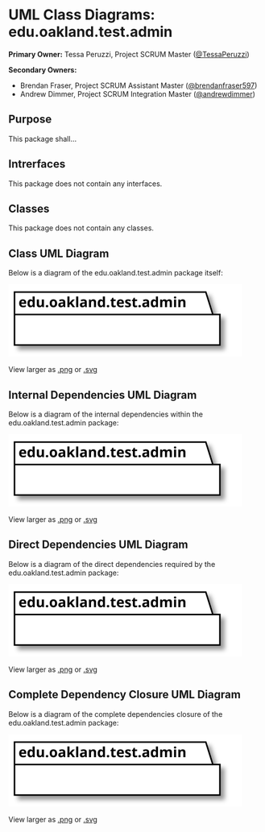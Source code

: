 # UML Class Diagrams: edu.oakland.test.admin

**Primary Owner:** Tessa Peruzzi, Project SCRUM Master ([@TessaPeruzzi](https://github.com/TessaPeruzzi/))

**Secondary Owners:**

- Brendan Fraser, Project SCRUM Assistant Master ([@brendanfraser597](https://github.com/brendanfraser597/))
- Andrew Dimmer, Project SCRUM Integration Master ([@andrewdimmer](https://github.com/andrewdimmer/))

## Purpose

This package shall...

## Intrerfaces

This package does not contain any interfaces.

## Classes

This package does not contain any classes.

## Class UML Diagram

Below is a diagram of the edu.oakland.test.admin package itself:

![edu.oakland.test.admin](./AdminTestPackage.svg)

View larger as [.png](./AdminTestPackage.png) or [.svg](./AdminTestPackage.svg)

## Internal Dependencies UML Diagram

Below is a diagram of the internal dependencies within the edu.oakland.test.admin package:

![edu.oakland.test.admin Internal Dependencies](./AdminTestPackage_InternalDependencies.svg)

View larger as [.png](./AdminTestPackage_InternalDependencies.png) or [.svg](./AdminTestPackage_InternalDependencies.svg)

## Direct Dependencies UML Diagram

Below is a diagram of the direct dependencies required by the edu.oakland.test.admin package:

![edu.oakland.test.admin Direct Dependencies](./AdminTestPackage_DirectDependencies.svg)

View larger as [.png](./AdminTestPackage_DirectDependencies.png) or [.svg](./AdminTestPackage_DirectDependencies.svg)

## Complete Dependency Closure UML Diagram

Below is a diagram of the complete dependencies closure of the edu.oakland.test.admin package:

![edu.oakland.test.admin Dependency Closure](./AdminTestPackage_Closure.svg)

View larger as [.png](./AdminTestPackage_Closure.png) or [.svg](./AdminTestPackage_Closure.svg)
